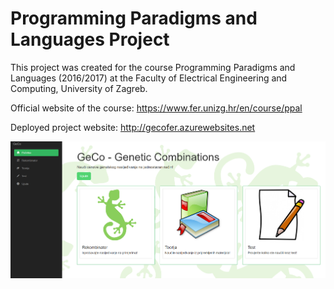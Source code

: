 # Programming Paradigms and Languages Project
This project was created for the course Programming Paradigms and Languages (2016/2017) at the Faculty of Electrical Engineering and Computing, University of Zagreb.

Official website of the course: https://www.fer.unizg.hr/en/course/ppal

Deployed project website: http://gecofer.azurewebsites.net

![UI example image](https://github.com/g-despot/ppj_project/blob/master/ui_example.png)
